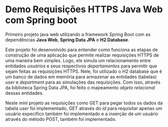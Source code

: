 # Demo Requisições HTTPS Java Web com Spring boot

Primeiro projeto java web utilizando a framework Spring Boot com as dependências **Java Web**, **Spring Data JPA** e **H2 Database**.

Este projeto foi desenvolvido para entender como funciona as etapas de construção de uma aplicação que permite realizar requisições HTTPS de uma maneira bem simples. Logo, ele simula um relacionamento entre entidades _usuários_ e seus respectivos _departamentos_ para permitir que sejam feitas as requisições HTTPS. Nele, foi utilizado o H2 database que é um banco de dados em memória para armazenar as entidades (tabelas) _user_ e _department_ para as simulações das requisições. Com isso, através da biblioteca Spring Data JPA, foi feito o mapeamento _objeto relacional_ dessas entidades.

Neste mini projeto as requisições como GET para pegar todos os dados da tabela _user_ foi implementado, GET através do _id_ para requisitar apenas um usuário específico também foi implementado e a inserção de um usuário através do método POST, também foi implementado. 
